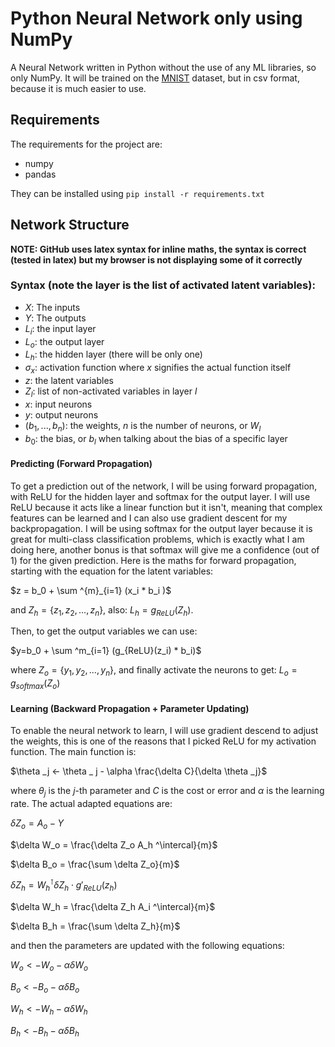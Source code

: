 # Python Neural Network only using NumPy
A Neural Network written in Python without the use of any ML libraries, so only NumPy. It will be trained on the [MNIST](https://www.kaggle.com/datasets/oddrationale/mnist-in-csv?resource=download) dataset, but in csv format, because it is much easier to use.

## Requirements 
The requirements for the project are:
* numpy 
* pandas

They can be installed using `pip install -r requirements.txt`

## Network Structure
__NOTE: GitHub uses latex syntax for inline maths, the syntax is correct (tested in latex) but my browser is not displaying some of it correctly__

### Syntax (note the layer is the list of activated latent variables):
 * $X$: The inputs
 * $Y$: The outputs
 * $L_{i}$: the input layer
 * $L_{o}$: the output layer
 * $L_h$: the hidden layer (there will be only one)
 * $\sigma_x$: activation function where $x$ signifies the actual function itself
 * $z$: the latent variables
 * $Z_l$: list of non-activated variables in layer $l$
 * $x$: input neurons
 * $y$: output neurons
 * $(b_1, ..., b_n)$: the weights, $n$ is the number of neurons, or $W_l$
 * $b_0$: the bias, or $b_l$ when talking about the bias of a specific layer

#### Predicting (Forward Propagation)
To get a prediction out of the network, I will be using forward propagation, with ReLU for the hidden layer and softmax for the output layer. I will use ReLU because it acts like a linear function but it isn't, meaning that complex features can be learned and I can also use gradient descent for my backpropagation. I will be using softmax for the output layer because it is great for multi-class classification problems, which is exactly what I am doing here, another bonus is that softmax will give me a confidence (out of 1) for the given prediction. Here is the maths for forward propagation, starting with the equation for the latent variables:

$z = b_0 + \sum ^{m}_{i=1} (x_i * b_i )$

and $Z_h = \{z_1, z_2, ..., z_n\}$, also:
$L_h = g_{ReLU}(Z_h)$.

Then, to get the output variables we can use:

$y=b_0 + \sum ^m_{i=1} (g_{ReLU}(z_i) * b_i)$

where $Z_{o} = \{y_1, y_2, ..., y_n\}$, and finally activate the neurons to get: $L_{o} = g_{softmax}(Z_{o})$


#### Learning (Backward Propagation + Parameter Updating)
To enable the neural network to learn, I will use gradient descend to adjust the weights, this is one of the reasons that I picked ReLU for my activation function. The main function is:

$\theta _j <- \theta _ j - \alpha \frac{\delta C}{\delta \theta _j}$

where $\theta_j$ is the $j$-th parameter and $C$ is the cost or error and $\alpha$ is the learning rate. The actual adapted equations are:

$\delta Z_o = A_o - Y$

$\delta W_o = \frac{\delta Z_o A_h ^\intercal}{m}$

$\delta B_o = \frac{\sum \delta Z_o}{m}$

$\delta Z_h = W_h ^\intercal \delta Z_h \cdot g' _{ReLU}(z_h)$

$\delta W_h = \frac{\delta Z_h A_i ^\intercal}{m}$

$\delta B_h = \frac{\sum \delta Z_h}{m}$

and then the parameters are updated with the following equations:

$W_o <- W_o - \alpha \delta W_o$

$B_o <- B_o - \alpha \delta B_o$

$W_h <- W_h - \alpha \delta W_h$

$B_h <- B_h - \alpha \delta B_h$
